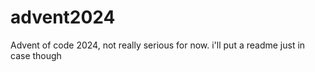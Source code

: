 # advent2024
Advent of code 2024, not really serious for now. i'll put a readme just in case though
